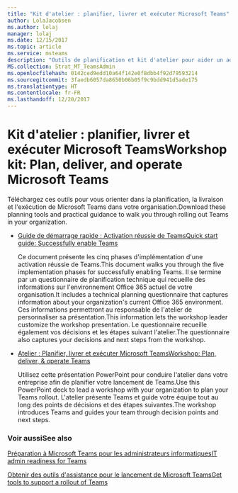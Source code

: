 ```yaml
---
title: "Kit d'atelier : planifier, livrer et exécuter Microsoft Teams"
author: LolaJacobsen
ms.author: lolaj
manager: lolaj
ms.date: 12/15/2017
ms.topic: article
ms.service: msteams
description: "Outils de planification et kit d'atelier pour aider un administrateur à prendre en main Microsoft Teams"
MS.collection: Strat_MT_TeamsAdmin
ms.openlocfilehash: 0142ced9edd10a64f142e0f8dbb4f92d79593214
ms.sourcegitcommit: 3faedb6057da8650b06b05f9c9bdd941d5ade175
ms.translationtype: HT
ms.contentlocale: fr-FR
ms.lasthandoff: 12/20/2017
---
```

<a name="workshop-kit-plan-deliver-and-operate-microsoft-teams"></a><span data-ttu-id="5e56f-103">Kit d'atelier : planifier, livrer et exécuter Microsoft Teams</span><span class="sxs-lookup"><span data-stu-id="5e56f-103">Workshop kit: Plan, deliver, and operate Microsoft Teams</span></span>
=============================================================

<span data-ttu-id="5e56f-104">Téléchargez ces outils pour vous orienter dans la planification, la livraison et l'exécution de Microsoft Teams dans votre organisation.</span><span class="sxs-lookup"><span data-stu-id="5e56f-104">Download these planning tools and practical guidance to walk you through rolling out Teams in your organization.</span></span>

- [<span data-ttu-id="5e56f-105">Guide de démarrage rapide : Activation réussie de Teams</span><span class="sxs-lookup"><span data-stu-id="5e56f-105">Quick start guide: Successfully enable Teams</span></span>](http://download.microsoft.com/download/F/3/9/F39B4F10-5720-4516-87E1-91E5A5678EFB/MicrosoftTeams-AdminQuickStart-EnableTeams.docx)
    
    <span data-ttu-id="5e56f-106">Ce document présente les cinq phases d'implémentation d'une activation réussie de Teams.</span><span class="sxs-lookup"><span data-stu-id="5e56f-106">This document walks you through the five implementation phases for successfully enabling Teams.</span></span> <span data-ttu-id="5e56f-107">Il se termine par un questionnaire de planification technique qui recueille des informations sur l'environnement Office 365 actuel de votre organisation.</span><span class="sxs-lookup"><span data-stu-id="5e56f-107">It includes a technical planning questionnaire that captures information about your organization's current Office 365 environment.</span></span> <span data-ttu-id="5e56f-108">Ces informations permettront au responsable de l'atelier de personnaliser sa présentation.</span><span class="sxs-lookup"><span data-stu-id="5e56f-108">This information lets the workshop leader customize the workshop presentation.</span></span> <span data-ttu-id="5e56f-109">Le questionnaire recueille également vos décisions et les étapes suivant l'atelier.</span><span class="sxs-lookup"><span data-stu-id="5e56f-109">The questionnaire also captures your decisions and next steps from the workshop.</span></span>

- [<span data-ttu-id="5e56f-110">Atelier : Planifier, livrer et exécuter Microsoft Teams</span><span class="sxs-lookup"><span data-stu-id="5e56f-110">Workshop: Plan, deliver, & operate Teams</span></span>](http://download.microsoft.com/download/A/A/D/AAD74246-790D-4E61-8DA0-865742CB42DB/MicrosoftTeams-Planning-Workshop-Dec2017.pptx) 
    
    <span data-ttu-id="5e56f-111">Utilisez cette présentation PowerPoint pour conduire l'atelier dans votre entreprise afin de planifier votre lancement de Teams.</span><span class="sxs-lookup"><span data-stu-id="5e56f-111">Use this PowerPoint deck to lead a workshop with your organization to plan your Teams rollout.</span></span> <span data-ttu-id="5e56f-112">L'atelier présente Teams et guide votre équipe tout au long des points de décisions et des étapes suivantes.</span><span class="sxs-lookup"><span data-stu-id="5e56f-112">The workshop introduces Teams and guides your team through decision points and next steps.</span></span>


### <a name="see-also"></a><span data-ttu-id="5e56f-113">Voir aussi</span><span class="sxs-lookup"><span data-stu-id="5e56f-113">See also</span></span>

[<span data-ttu-id="5e56f-114">Préparation à Microsoft Teams pour les administrateurs informatiques</span><span class="sxs-lookup"><span data-stu-id="5e56f-114">IT admin readiness for Teams</span></span>](ITAdmin-readiness.md)

[<span data-ttu-id="5e56f-115">Obtenir des outils d'assistance pour le lancement de Microsoft Teams</span><span class="sxs-lookup"><span data-stu-id="5e56f-115">Get tools to support a rollout of Teams</span></span>](rollout-tools.md)


